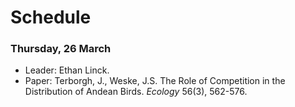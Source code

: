 # Schedule

### Thursday, 26 March
* Leader: Ethan Linck. 
* Paper: Terborgh, J., Weske, J.S. The Role of Competition in the Distribution of Andean Birds. *Ecology* 56(3), 562-576. 